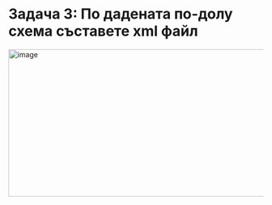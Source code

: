 # Задача 3: По дадената по-долу схема съставете xml файл

<img width="530" height="292" alt="image" src="https://github.com/user-attachments/assets/4d7123a3-6775-4437-9028-8a144344a5cc" />
